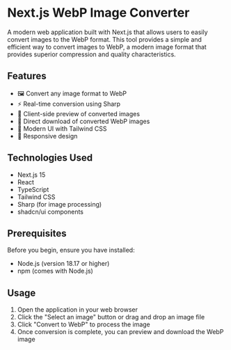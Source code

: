 # Next.js WebP Image Converter

A modern web application built with Next.js that allows users to easily convert images to the WebP format. This tool provides a simple and efficient way to convert images to WebP, a modern image format that provides superior compression and quality characteristics.

## Features

-   🖼️ Convert any image format to WebP
-   ⚡ Real-time conversion using Sharp
-   🎯 Client-side preview of converted images
-   💾 Direct download of converted WebP images
-   🎨 Modern UI with Tailwind CSS
-   📱 Responsive design

## Technologies Used

-   Next.js 15
-   React
-   TypeScript
-   Tailwind CSS
-   Sharp (for image processing)
-   shadcn/ui components

## Prerequisites

Before you begin, ensure you have installed:

-   Node.js (version 18.17 or higher)
-   npm (comes with Node.js)

## Usage

1. Open the application in your web browser
2. Click the "Select an image" button or drag and drop an image file
3. Click "Convert to WebP" to process the image
4. Once conversion is complete, you can preview and download the WebP image
